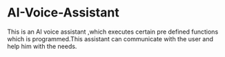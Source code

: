 # AI-Voice-Assistant
This is an AI voice assistant ,which executes certain pre defined functions which is programmed.This assistant can communicate with the user and help him with the needs.
